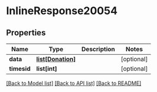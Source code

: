 # InlineResponse20054

## Properties
Name | Type | Description | Notes
------------ | ------------- | ------------- | -------------
**data** | [**list[Donation]**](Donation.md) |  | [optional] 
**timesid** | **list[int]** |  | [optional] 

[[Back to Model list]](../README.md#documentation-for-models) [[Back to API list]](../README.md#documentation-for-api-endpoints) [[Back to README]](../README.md)


